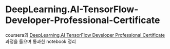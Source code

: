 # DeepLearning.AI-TensorFlow-Developer-Professional-Certificate

coursera의 [DeepLearning.AI TensorFlow Developer Professional Certificate](https://www.coursera.org/professional-certificates/tensorflow-in-practice?) 과정을 들으며 통과한 notebook 정리
